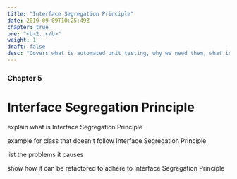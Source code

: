 ```yaml
---
title: "Interface Segregation Principle"
date: 2019-09-09T10:25:49Z
chapter: true
pre: "<b>2. </b>"
weight: 1
draft: false
desc: "Covers what is automated unit testing, why we need them, what is good unit test and other types of tests"
---
```


### Chapter 5

# Interface Segregation Principle

explain what is Interface Segregation Principle

example for class that doesn't follow Interface Segregation Principle

list the problems it causes

show how it can be refactored to adhere to Interface Segregation Principle